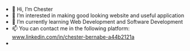 - 👋 Hi, I’m Chester
- 👀 I’m interested in making good looking website and useful application
- 🌱 I’m currently learning Web Development and Software Development
- 📫 You can contact me in the following platform: www.linkedin.com/in/chester-bernabe-a44b2121a
-

